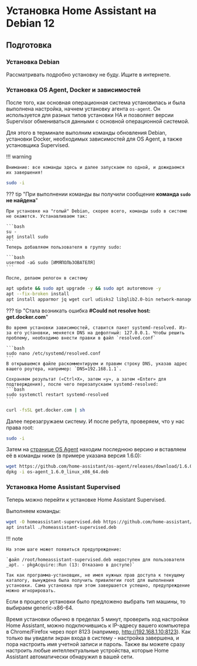 # Установка Home Assistant на Debian 12

## Подготовка

### Установка Debian

Рассматривать подробно установку не буду. Ищите в интернете.

### Установка OS Agent, Docker и зависимостей

После того, как основная операционная система установилась и была выполнена настройка, начнем установку агента `os-agent`. Он используется для разных типов установки HA и позволяет версии Supervisor обмениваться данными с основной операционной системой.

Для этого в терминале выполним команды обновления Debian, установки Docker, необходимых зависимостей для OS Agent, а также установщика Supervised. 

!!! warning

    Внимание: все команды здесь и далее запускаем по одной, и дожидаемся их завершения!

```bash
sudo -i
```

??? tip "При выполнении команды вы получили сообщение __команда `sudo` не найдена__"

    При установке на "голый" Debian, скорее всего, команды sudo в системе не окажется. Устанавливаем так:

    ```bash
    su -
    apt install sudo
    ```
    Теперь добавляем пользователя в группу sudo:

    ```bash
    usermod -aG sudo [ИМЯПОЛЬЗОВАТЕЛЯ]
    ```

    После, делаем релогон в систему

```bash
apt update && sudo apt upgrade -y && sudo apt autoremove -y
apt --fix-broken install
apt install apparmor jq wget curl udisks2 libglib2.0-bin network-manager dbus lsb-release systemd-journal-remote systemd-resolved -y
```

??? tip "Стала возникать ошибка __#Could not resolve host: get.docker.com__"

    Во время установки зависимостей, ставится пакет systemd-resolved. Из-за его установки, меняется DNS на дефолтный: 127.0.0.1. Чтобы решить проблему, необходимо внести правки в файл `resolved.conf`

    ```bash
    sudo nano /etc/systemd/resolved.conf
    ```
    В открывшемся файле раскомментируем и правим строку DNS, указав адрес вашего роутера, например: `DNS=192.168.1.1`. 

    Сохраняем результат («Ctrl+X», затем «y», а затем «Enter» для подтверждения), после чего перезапускаем systemd-resolved: 
    ```bash
    sudo systemctl restart systemd-resolved
    ```

```bash
curl -fsSL get.docker.com | sh
```

Далее перезагружаем систему. И после ребута, проверяем, что у нас права root:

```bash
sudo -i
```
Затем на [странице OS Agent](https://github.com/home-assistant/os-agent/releases/latest) находим последнюю версию и вставляем её в команды ниже (в примере указана версия 1.6.0):

```bash
wget https://github.com/home-assistant/os-agent/releases/download/1.6.0/os-agent_1.6.0_linux_x86_64.deb
dpkg -i os-agent_1.6.0_linux_x86_64.deb
```

### Установка Home Assistant Supervised

Теперь можно перейти к установке Home Assistant Supervised.

Выполняем команды:
```bash
wget -O homeassistant-supervised.deb https://github.com/home-assistant/supervised-installer/releases/latest/download/homeassistant-supervised.deb
apt install ./homeassistant-supervised.deb
```

!!! note

    На этом шаге может появиться предупреждение: 

    `файл /root/homeassistant-supervised.deb недоступен для пользователя _apt. - pkgAcquire::Run (13: Отказано в доступе)` 

    Так как программа-установщик, не имея нужных прав доступа к текущему каталогу, вынуждена была получить привилегии root для выполнения установки. Сама установка при этом завершается успешно, предупреждение можно игнорировать.

Если в процессе установки было предложено выбрать тип машины, то выбираем generic-x86-64.

Время установки обычно в пределах 5 минут, проверить ход настройки Home Assistant, можно подключившись к IP-адресу вашего компьютера в Chrome/Firefox через порт 8123 (например, http://192.168.1.10:8123). Как только вы увидели экран входа в систему - настройка завершена, и пора настроить имя учетной записи и пароль. Также вы можете сразу настроить любые интеллектуальные устройства, которые Home Assistant автоматически обнаружил в вашей сети.